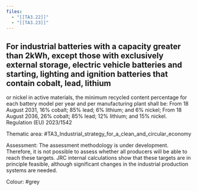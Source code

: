 ```yaml
---
files:
  - "[[TA3.22]]"
  - "[[TA3.23]]"
---
```

## For industrial batteries with a capacity greater than 2kWh, except those with exclusively external storage, electric vehicle batteries and starting, lighting and ignition batteries that contain cobalt, lead, lithium
or nickel in active materials, the minimum recycled content percentage for each battery model per year and per manufacturing plant shall be:
From 18 August 2031, 16% cobalt; 85% lead; 6% lithium; and 6% nickel;
From 18 August 2036, 26% cobalt; 85% lead; 12% lithium; and 15% nickel.
Regulation (EU) 2023/1542

Thematic area: #TA3_Industrial_strategy_for_a_clean_and_circular_economy

Assessment: The assessment methodology is under development. Therefore, it is not possible to assess whether all producers will be able to reach these targets.
JRC internal calculations show that these targets are in principle feasible, although significant changes in the industrial production systems are needed.

Colour: #grey